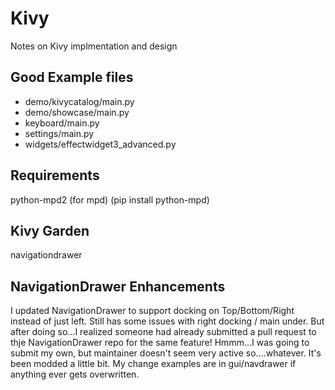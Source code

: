 # Kivy

Notes on Kivy implmentation and design

## Good Example files   

- demo/kivycatalog/main.py
- demo/showcase/main.py
- keyboard/main.py
- settings/main.py
- widgets/effectwidget3_advanced.py

## Requirements

python-mpd2 (for mpd) (pip install python-mpd)

## Kivy Garden
navigationdrawer



## NavigationDrawer Enhancements

I updated NavigationDrawer to support docking on Top/Bottom/Right instead of just left.  Still has some issues with right docking / main under. 
But after doing so...I realized someone had already submitted a pull request to thje NavigationDrawer repo for the same feature! 
Hmmm...I was going to submit my own, but maintainer doesn't seem very active so....whatever. It's been modded a little bit. My change examples are in
gui/navdrawer if anything ever gets overwritten.
